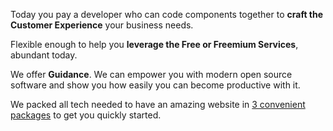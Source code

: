 Today you pay a developer who can code components together to **craft the Customer Experience** your business needs.

Flexible enough to help you **leverage the Free or Freemium Services**, abundant today.

We offer **Guidance**. We can empower you with modern open source software and show you how easily you can become productive with it.

We packed all tech needed to have an amazing website in [3 convenient packages](/offer/) to get you quickly started.
